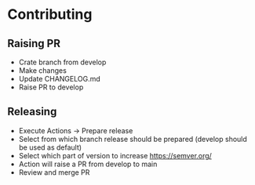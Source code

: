# Contributing

## Raising PR

- Crate branch from develop
- Make changes
- Update CHANGELOG.md
- Raise PR to develop

## Releasing

- Execute Actions -> Prepare release
- Select from which branch release should be prepared (develop should be used as default)
- Select which part of version to increase https://semver.org/
- Action will raise a PR from develop to main
- Review and merge PR
